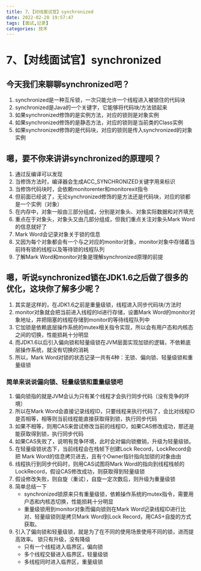 ```yaml
---
title: 7、【对线面试官】synchronized
date: 2022-02-28 19:57:47
tags: [面试,记录]
categories: 技术
---
```

# 7、【对线面试官】synchronized

## 今天我们来聊聊synchronized吧？

1. synchronized是一种互斥锁，一次只能允许一个线程进入被锁住的代码块
2. synchronized是Java的一个关键字，它能够将代码块/方法锁起来
3. 如果synchronized修饰的是实例方法，对应的锁则是对象实例
4. 如果synchronized修饰的是静态方法，对应的锁则是当前类的Class实例
5. 如果synchronized修饰的是代码块，对应的锁则是传入synchronized的对象实例

## 嗯，要不你来讲讲synchronized的原理呗？

1. 通过反编译可以发现
2. 当修饰方法时，编译器会生成ACC_SYNCHRONIZED关键字用来标识
3. 当修饰代码块时，会依赖monitorenter和monitorexit指令
4. 但前面已经说了，无论synchronized修饰的是方法还是代码块，对应的锁都是一个实例（对象）
5. 在内存中，对象一般由三部分组成，分别是对象头、对象实际数据和对齐填充
6. 重点在于对象头，对象头又由几部分组成，但我们重点关注对象头Mark Word的信息就好了
7. Mark Word会记录对象关于锁的信息
8. 又因为每个对象都会有一个与之对应的monitor对象，monitor对象中存储着当前持有锁的线程以及等待锁的线程队列
9. 了解Mark Word和monitor对象是理解synchronized原理的前提

## 嗯，听说synchronized锁在JDK1.6之后做了很多的优化，这块你了解多少呢？

1. 其实是这样的，在JDK1.6之前是重量级锁，线程进入同步代码块/方法时
2. monitor对象就会把当前进入线程的Id进行存储，设置Mark Word的monitor对象地址，并把阻塞的线程存储到monitor的等待线程队列中
3. 它加锁是依赖底层操作系统的mutex相关指令实现，所以会有用户态和内核态之间的切换，性能损耗十分明显
4. 而JDK1.6以后引入偏向锁和轻量级锁在JVM层面实现加锁的逻辑，不依赖底层操作系统，就没有切换的消耗
5. 所以，Mark Word对锁的状态记录一共有4种：无锁、偏向锁、轻量级锁和重量级锁

### 简单来说说偏向锁、轻量级锁和重量级锁吧

1. 偏向锁指的就是JVM会认为只有某个线程才会执行同步代码（没有竞争的环境）
2. 所以在Mark Word会直接记录线程ID，只要线程来执行代码了，会比对线程ID是否相等，相等则当前线程能直接获取得到锁，执行同步代码
3. 如果不相等，则用CAS来尝试修改当前的线程ID，如果CAS修改成功，那还是能获取得到锁，执行同步代码
4. 如果CAS失败了，说明有竞争环境，此时会对偏向锁撤销，升级为轻量级锁。
5. 在轻量级锁状态下，当前线程会在栈帧下创建Lock Record，LockRecord会把 Mark Word的信息拷贝进去，且有个Owner指针指向加锁的对象由由
6. 线程执行到同步代码时，则用CAS试图将Mark Word的指向到线程栈帧的LockRecord，假设CAS修改成功，则获取得到轻量级锁
7. 假设修改失败，则自旋（重试），自旋一定次数后，则升级为重量级锁
8. 简单总结一下
   - synchronized锁原来只有重量级锁，依赖操作系统的mutex指令，需要用户态和内核态切换，性能损耗十分明显
   - 重量级锁用到monitor对象而偏向锁则在Mark Word记录线程ID进行比对、轻量级锁则是拷贝Mark Word到Lock Record，用CAS+自旋的方式获取。
9. 引入了偏向锁和轻量级锁，就是为了在不同的使用场景使用不同的锁，进而提高效率。
   锁只有升级，没有降级
   - 只有一个线程进入临界区，偏向锁
   - 多个线程交替进入临界区，轻量级锁
   - 多线程同时进入临界区，重量级锁



